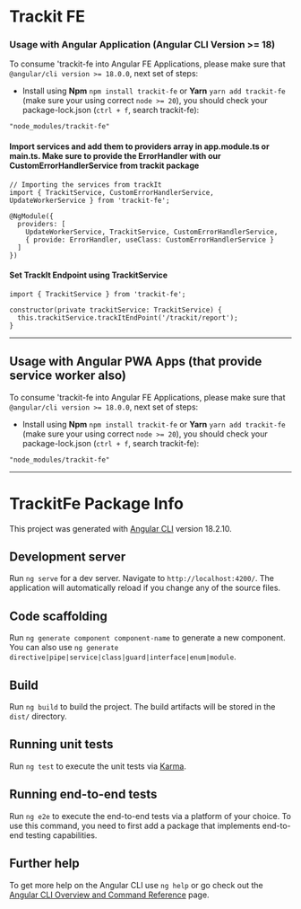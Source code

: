 # Trackit FE

### Usage with Angular Application (Angular CLI Version >= 18)

To consume 'trackit-fe into Angular FE Applications, please make sure that `@angular/cli version >= 18.0.0`, next set of steps:

- Install using **Npm** `npm install trackit-fe` or **Yarn** `yarn add trackit-fe` (make sure your using correct `node >= 20`), you should check your package-lock.json (`ctrl + f`, search trackit-fe):
```
"node_modules/trackit-fe"
```

#### Import services and add them to providers array in app.module.ts or main.ts. Make sure to provide the ErrorHandler with our CustomErrorHandlerService from trackit package
```
// Importing the services from trackIt
import { TrackitService, CustomErrorHandlerService, UpdateWorkerService } from 'trackit-fe';

@NgModule({
  providers: [
    UpdateWorkerService, TrackitService, CustomErrorHandlerService,
    { provide: ErrorHandler, useClass: CustomErrorHandlerService }
  ]
})
```

#### Set TrackIt Endpoint using TrackitService
```
import { TrackitService } from 'trackit-fe';

constructor(private trackitService: TrackitService) {
  this.trackitService.trackItEndPoint('/trackit/report');
}
```

---

## Usage with Angular PWA Apps (that provide service worker also)

To consume 'trackit-fe into Angular FE Applications, please make sure that `@angular/cli version >= 18.0.0`, next set of steps:

- Install using **Npm** `npm install trackit-fe` or **Yarn** `yarn add trackit-fe` (make sure your using correct `node >= 20`), you should check your package-lock.json (`ctrl + f`, search trackit-fe):
```
"node_modules/trackit-fe"
```
---

# TrackitFe Package Info

This project was generated with [Angular CLI](https://github.com/angular/angular-cli) version 18.2.10.

## Development server

Run `ng serve` for a dev server. Navigate to `http://localhost:4200/`. The application will automatically reload if you change any of the source files.

## Code scaffolding

Run `ng generate component component-name` to generate a new component. You can also use `ng generate directive|pipe|service|class|guard|interface|enum|module`.

## Build

Run `ng build` to build the project. The build artifacts will be stored in the `dist/` directory.

## Running unit tests

Run `ng test` to execute the unit tests via [Karma](https://karma-runner.github.io).

## Running end-to-end tests

Run `ng e2e` to execute the end-to-end tests via a platform of your choice. To use this command, you need to first add a package that implements end-to-end testing capabilities.

## Further help

To get more help on the Angular CLI use `ng help` or go check out the [Angular CLI Overview and Command Reference](https://angular.dev/tools/cli) page.